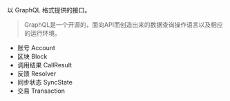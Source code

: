 以 GraphQL 格式提供的接口。

> GraphQL是一个开源的，面向API而创造出来的数据查询操作语言以及相应的运行环境。

* 账号 Account
* 区块 Block
* 调用结果 CallResult
* 反馈 Resolver
* 同步状态 SyncState
* 交易 Transaction



